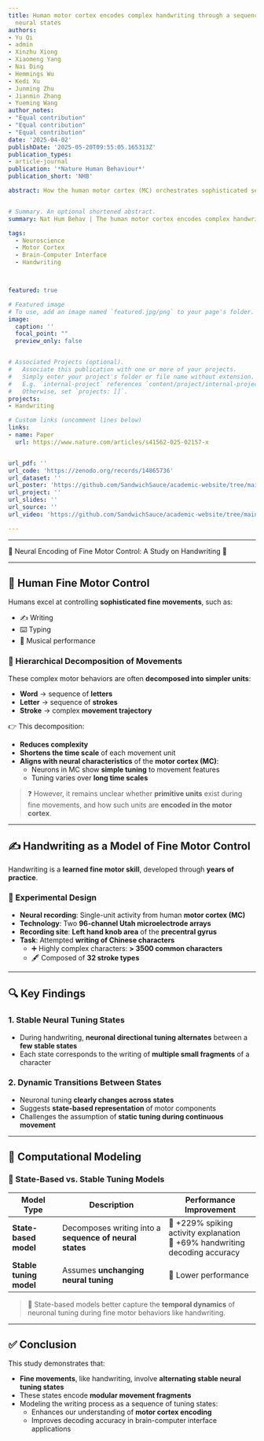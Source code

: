 ```yaml
---
title: Human motor cortex encodes complex handwriting through a sequence of stable
  neural states
authors:
- Yu Qi
- admin
- Xinzhu Xiong
- Xiaomeng Yang
- Nai Ding
- Hemmings Wu
- Kedi Xu
- Junming Zhu
- Jianmin Zhang
- Yueming Wang
author_notes:
- "Equal contribution"
- "Equal contribution"
- "Equal contribution"
date: '2025-04-02'
publishDate: '2025-05-20T09:55:05.165313Z'
publication_types:
- article-journal
publication: '*Nature Human Behaviour*'
publication_short: 'NHB'

abstract: How the human motor cortex (MC) orchestrates sophisticated sequences of fine movements such as handwriting remains a puzzle. Here we investigate this question through Utah array recordings from human MC during attempted handwriting of Chinese characters (n = 306, each consisting of 6.3 +/- 2.0 strokes). We find that MC activity evolves through a sequence of states corresponding to the writing of stroke fragments during complicated handwriting. The directional tuning curve of MC neurons remains stable within states, but its gain or preferred direction strongly varies across states. By building models that can automatically infer the neural states and implement state-dependent directional tuning, we can significantly better explain the firing pattern of individual neurons and reconstruct recognizable handwriting trajectories with 69\% improvement compared with baseline models. Our findings unveil that skilled and sophisticated movements are encoded through state-specific neural configurations.


# Summary. An optional shortened abstract.
summary: Nat Hum Behav | The human motor cortex encodes complex handwriting by transitioning through neural states, each with distinct directional tuning, enabling accurate reconstruction of written characters.

tags:
  - Neuroscience
  - Motor Cortex
  - Brain-Computer Interface
  - Handwriting



featured: true

# Featured image
# To use, add an image named `featured.jpg/png` to your page's folder. 
image:
  caption: ''
  focal_point: ""
  preview_only: false


# Associated Projects (optional).
#   Associate this publication with one or more of your projects.
#   Simply enter your project's folder or file name without extension.
#   E.g. `internal-project` references `content/project/internal-project/index.md`.
#   Otherwise, set `projects: []`.
projects:
- Handwriting

# Custom links (uncomment lines below)
links:
- name: Paper
  url: https://www.nature.com/articles/s41562-025-02157-x


url_pdf: ''
url_code: 'https://zenodo.org/records/14865736'
url_dataset: ''
url_poster: 'https://github.com/SandwichSauce/academic-website/tree/main/content/publication/2025-nhb-human/2025-nhb-human-poster.pdf'
url_project: ''
url_slides: ''
url_source: ''
url_video: 'https://github.com/SandwichSauce/academic-website/tree/main/content/publication/2025-nhb-human/2025-nhb-human-video.mp4'

---
```


<!-- This work is driven by the results in my [previous paper](/publication/conference-paper/) on LLMs.

{{% callout note %}}
Create your slides in Markdown - click the *Slides* button to check out the example.
{{% /callout %}}

Add the publication's **full text** or **supplementary notes** here. You can use rich formatting such as including [code, math, and images](https://docs.hugoblox.com/content/writing-markdown-latex/). -->

---

🔶 Neural Encoding of Fine Motor Control: A Study on Handwriting 🔶

---

## 🧠 Human Fine Motor Control

Humans excel at controlling **sophisticated fine movements**, such as:
- ✍️ Writing  
- ⌨️ Typing  
- 🎼 Musical performance  

### 🔁 Hierarchical Decomposition of Movements

These complex motor behaviors are often **decomposed into simpler units**:
- **Word** → sequence of **letters**
- **Letter** → sequence of **strokes**
- **Stroke** → complex **movement trajectory**

👉 This decomposition:
- **Reduces complexity**
- **Shortens the time scale** of each movement unit
- **Aligns with neural characteristics** of the **motor cortex (MC)**:
  - Neurons in MC show **simple tuning** to movement features
  - Tuning varies over **long time scales**

> ❓ However, it remains unclear whether **primitive units** exist during fine movements, and how such units are **encoded in the motor cortex**.

---

## ✍️ Handwriting as a Model of Fine Motor Control

Handwriting is a **learned fine motor skill**, developed through **years of practice**.

### 🧪 Experimental Design

- **Neural recording**: Single-unit activity from human **motor cortex (MC)**
- **Technology**: Two **96-channel Utah microelectrode arrays**
- **Recording site**: **Left hand knob area** of the **precentral gyrus**
- **Task**: Attempted **writing of Chinese characters**
  - ➕ Highly complex characters: **> 3500 common characters**
  - 🖋️ Composed of **32 stroke types**

---

## 🔍 Key Findings

### 1. **Stable Neural Tuning States**

- During handwriting, **neuronal directional tuning alternates** between a **few stable states**
- Each state corresponds to the writing of **multiple small fragments** of a character

### 2. **Dynamic Transitions Between States**

- Neuronal tuning **clearly changes across states**
- Suggests **state-based representation** of motor components
- Challenges the assumption of **static tuning during continuous movement**

---

## 🧮 Computational Modeling

### 🔄 State-Based vs. Stable Tuning Models

| Model Type             | Description                                           | Performance Improvement |
|------------------------|-------------------------------------------------------|--------------------------|
| **State-based model**  | Decomposes writing into a **sequence of neural states** | 🔼 +229% spiking activity explanation<br>🔼 +69% handwriting decoding accuracy |
| **Stable tuning model**| Assumes **unchanging neural tuning**                 | 🔽 Lower performance     |

> 🧠 State-based models better capture the **temporal dynamics** of neuronal tuning during fine motor behaviors like handwriting.

---

## ✅ Conclusion

This study demonstrates that:
- **Fine movements**, like handwriting, involve **alternating stable neural tuning states**
- These states encode **modular movement fragments**
- Modeling the writing process as a sequence of tuning states:
  - Enhances our understanding of **motor cortex encoding**
  - Improves decoding accuracy in brain-computer interface applications

